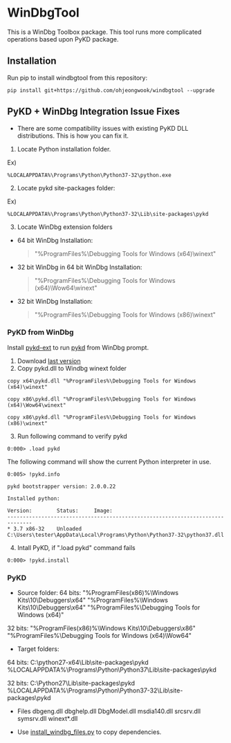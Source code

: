 # WinDbgTool

This is a WinDbg Toolbox package. This tool runs more complicated operations based upon PyKD package.

## Installation

Run pip to install windbgtool from this repository:

```
pip install git+https://github.com/ohjeongwook/windbgtool --upgrade
```

## PyKD + WinDbg Integration Issue Fixes

* There are some compatibility issues with existing PyKD DLL distributions. This is how you can fix it.

1. Locate Python installation folder.

Ex)

```
%LOCALAPPDATA%\Programs\Python\Python37-32\python.exe
```

2. Locate pykd site-packages folder:

Ex)

```
%LOCALAPPDATA%\Programs\Python\Python37-32\Lib\site-packages\pykd
```

3. Locate WinDbg extension folders

* 64 bit WinDbg Installation:
   > "%ProgramFiles%\Debugging Tools for Windows (x64)\winext"

* 32 bit WinDbg in 64 bit WinDbg Installation:
   > "%ProgramFiles%\Debugging Tools for Windows (x64)\Wow64\winext"

* 32 bit WinDbg Installation:
   > "%ProgramFiles%\Debugging Tools for Windows (x86)\winext"

### PyKD from WinDbg

Install [pykd-ext](https://githomelab.ru/pykd/pykd-ext) to run [pykd](https://githomelab.ru/pykd/pykd) from WinDbg prompt.

1. Download [last version](https://githomelab.ru/pykd/pykd-ext/wikis/Downloads)   
2. Copy pykd.dll to Windbg winext folder

```
copy x64\pykd.dll "%ProgramFiles%\Debugging Tools for Windows (x64)\winext"
```

```
copy x86\pykd.dll "%ProgramFiles%\Debugging Tools for Windows (x64)\Wow64\winext"
```

```
copy x86\pykd.dll "%ProgramFiles%\Debugging Tools for Windows (x86)\winext"
```

3. Run following command to verify pykd

```
0:000> .load pykd
```

The following command will show the current Python interpreter in use.

```
0:005> !pykd.info

pykd bootstrapper version: 2.0.0.22

Installed python:

Version:        Status:     Image:
------------------------------------------------------------------------------
* 3.7 x86-32    Unloaded    C:\Users\tester\AppData\Local\Programs\Python\Python37-32\python37.dll
```

4. Intall PyKD, if ".load pykd" command fails

```
0:000> !pykd.install
```

### PyKD

* Source folder:
64 bits:
"%ProgramFiles(x86)%\Windows Kits\10\Debuggers\x64"
"%ProgramFiles%\Windows Kits\10\Debuggers\x64"
"%ProgramFiles%\Debugging Tools for Windows (x64)"

32 bits:
"%ProgramFiles(x86)%\Windows Kits\10\Debuggers\x86"
"%ProgramFiles%\Debugging Tools for Windows (x64)\Wow64"

* Target folders:

64 bits:
C:\python27-x64\Lib\site-packages\pykd
%LOCALAPPDATA%\Programs\Python\Python37\Lib\site-packages\pykd

32 bits:
C:\Python27\Lib\site-packages\pykd
%LOCALAPPDATA%\Programs\Python\Python37-32\Lib\site-packages\pykd

* Files
dbgeng.dll
dbghelp.dll
DbgModel.dll
msdia140.dll 
srcsrv.dll
symsrv.dll
winext\*.dll

* Use [install_windbg_files.py](windbgtool\install_windbg_files.py) to copy dependencies.

